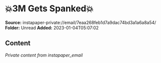 # 💥3M Gets Spanked💥

**Source:** instapaper-private://email/7eaa268feb1d7a9dac74bd3a1a6a8a54/
**Folder:** Unread
**Added:** 2023-01-04T05:07:02




## Content
*Private content from instapaper_email*
